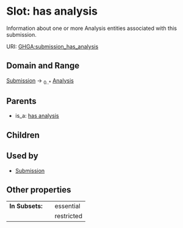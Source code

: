
# Slot: has analysis


Information about one or more Analysis entities associated with this submission.

URI: [GHGA:submission_has_analysis](https://w3id.org/GHGA/submission_has_analysis)


## Domain and Range

[Submission](Submission.md) &#8594;  <sub>0..\*</sub> [Analysis](Analysis.md)

## Parents

 *  is_a: [has analysis](has_analysis.md)

## Children


## Used by

 * [Submission](Submission.md)

## Other properties

|  |  |  |
| --- | --- | --- |
| **In Subsets:** | | essential |
|  | | restricted |

